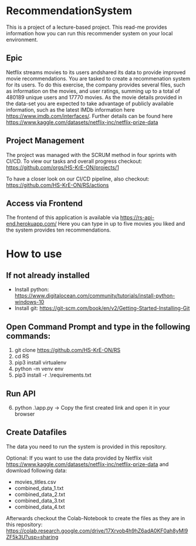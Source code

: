 # RecommendationSystem
This is a project of a lecture-based project. This read-me provides information how you can run this recommender system on your local environment.

## Epic
Netflix streams movies to its users andshared its data to provide improved movie recommendations. You are tasked to create a recommenation system for its users.
To do this exercise, the company provides several files, such as information on the movies, and user ratings, summing up to a total of 480189 unique users and 17770 movies. As the movie details provided in the data-set you are expected to take advantage of publicly available information, such as the latest IMDb information here https://www.imdb.com/interfaces/.
Further details can be found here https://www.kaggle.com/datasets/netflix-inc/netflix-prize-data

## Project Management
The project was managed with the SCRUM method in four sprints with CI/CD. To view our tasks and overall progress checkout: 
https://github.com/orgs/HS-KrE-ON/projects/1

To have a closer look on our CI/CD pipeline, also checkout:
https://github.com/HS-KrE-ON/RS/actions

## Access via Frontend
The frontend of this application is available via https://rs-api-end.herokuapp.com/
Here you can type in up to five movies you liked and the system provides ten recommendations.
# How to use
## If not already installed
- Install python: https://www.digitalocean.com/community/tutorials/install-python-windows-10
- Install git: https://git-scm.com/book/en/v2/Getting-Started-Installing-Git
## Open Command Prompt and type in the following commands:
1. git clone https://github.com/HS-KrE-ON/RS
2. cd RS
3. pip3 install virtualenv
4. python -m venv env
5. pip3 install -r .\requirements.txt
## Run API
6. python .\app.py    -> Copy the first created link and open it in your browser
## Create Datafiles
The data you need to run the system is provided in this repository.

Optional:
If you want to use the data provided by Netflix visit https://www.kaggle.com/datasets/netflix-inc/netflix-prize-data and download following data:
- movies_titles.csv
- combined_data_1.txt
- combined_data_2.txt
- combined_data_3.txt
- combined_data_4.txt

Afterwards checkout the Colab-Notebook to create the files as they are in this repository:
https://colab.research.google.com/drive/17Xrvob4h9hZ6adA0KF0ah8yMI9ZF5k3U?usp=sharing
